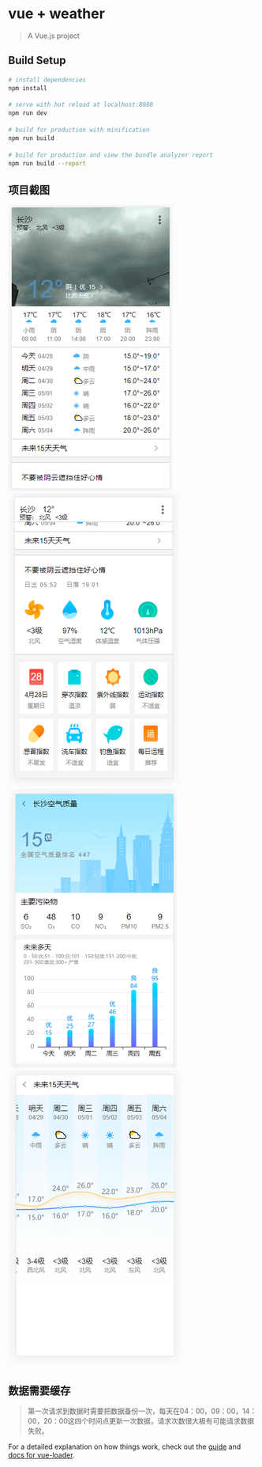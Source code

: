 # vue + weather

> A Vue.js project

## Build Setup

``` bash
# install dependencies
npm install

# serve with hot reload at localhost:8080
npm run dev

# build for production with minification
npm run build

# build for production and view the bundle analyzer report
npm run build --report
```
## 项目截图
![demo-screenshot_01](https://github.com/qinqiaoling/vue-weather/blob/master/static/pictur/1.png)
![demo-screenshot_02](https://github.com/qinqiaoling/vue-weather/blob/master/static/pictur/2.png)
![demo-screenshot_03](https://github.com/qinqiaoling/vue-weather/blob/master/static/pictur/3.png)
![demo-screenshot_04](https://github.com/qinqiaoling/vue-weather/blob/master/static/pictur/4.png)

## 数据需要缓存
> 第一次请求到数据时需要把数据备份一次，每天在04：00，09：00，14：00，20：00这四个时间点更新一次数据，请求次数很大极有可能请求数据失败。

For a detailed explanation on how things work, check out the [guide](http://vuejs-templates.github.io/webpack/) and [docs for vue-loader](http://vuejs.github.io/vue-loader).
